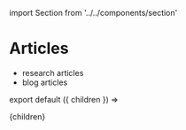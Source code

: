 import Section from '../../components/section'

# Articles

- research articles
- blog articles

export default ({ children }) => <Section name='articles'>{children}</Section>
